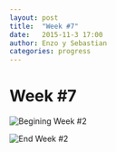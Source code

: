 ```yaml
---
layout: post
title:  "Week #7"
date:   2015-11-3 17:00
author: Enzo y Sebastian
categories: progress
---
```


# Week #7

![Begining Week #2]({{site.baseurl}}/assets/week-progress/w7a.jpg)

![End Week #2]({{site.baseurl}}/assets/week-progress/w7z.jpg)
